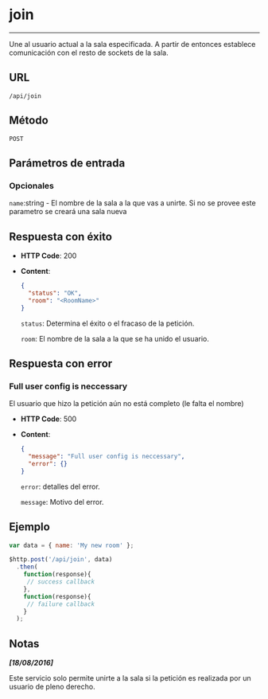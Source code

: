 # join

--------------------------------------------------------------------------------

Une al usuario actual a la sala especificada. A partir de entonces establece comunicación con el resto de sockets de la sala.

## URL

`/api/join`

## Método

`POST`

## Parámetros de entrada

### Opcionales

`name`:string - El nombre de la sala a la que vas a unirte. Si no se provee este parametro se creará una sala nueva

## Respuesta con éxito

- **HTTP Code**: 200
- **Content**:

  ```json
  {
    "status": "OK",
    "room": "<RoomName>"
  }
  ```

  `status`: Determina el éxito o el fracaso de la petición.

  `room`: El nombre de la sala a la que se ha unido el usuario.

## Respuesta con error

### Full user config is neccessary

El usuario que hizo la petición aún no está completo (le falta el nombre)

- **HTTP Code**: 500
- **Content**:

  ```json
  {
    "message": "Full user config is neccessary",
    "error": {}
  }
  ```

  `error`: detalles del error.

  `message`: Motivo del error.

## Ejemplo

```javascript
var data = { name: 'My new room' };

$http.post('/api/join', data)
  .then(
    function(response){
     // success callback
    },
    function(response){
     // failure callback
    }
  );
```

## Notas

_**[18/08/2016]**_

Este servicio solo permite unirte a la sala si la petición es realizada por un usuario de pleno derecho.

